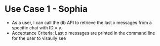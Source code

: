 # Use Case 1 - Sophia

* As a user, I can call the db API to retrieve the last x messages from a specific chat with ID = y.
* Acceptance Criteria: Last x messages are printed in the command line for the user to visaully see
